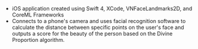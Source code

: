 - iOS application created using Swift 4, XCode, VNFaceLandmarks2D, and CoreML Frameworks
- Connects to a phone's camera and uses facial recognition software to  calculate the distance between specific points on the user's face and outputs a score for the beauty of the person based on the Divine Proportion algorithm. 
